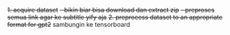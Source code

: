 ~~1. acquire dataset~~
~~- bikin biar bisa download dan extract zip~~
~~- preproses semua link agar ke subtitle yify aja~~
~~2. preprocess dataset to an appropriate format for gpt2~~
sambungin ke tensorboard

